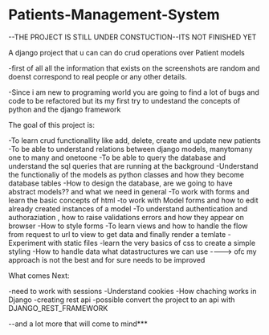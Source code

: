 # Patients-Management-System

--THE PROJECT IS STILL UNDER CONSTUCTION--ITS NOT FINISHED YET


A django project that u can can do crud operations over Patient models

-first of all all the information that exists on the screenshots are random and doenst correspond to real people or any other details.

-Since i am new to programing world you are going to find a lot of bugs and code to be refactored but its my first try to undestand 
the concepts of python and the django framework

The goal of this project is:

-To learn crud functionallity like add, delete, create and update new patients
-To be able to understand relations between django models, manytomany one to many and onetoone
-To be able to query the database and understand the sql queries that are running at the background
-Understand the functionaliy of the models as python classes and how they become database tables
-How to design the database, are we going to have abstract models?? and what we need in general
-To work with forms and learn the basic concepts of html
-to work with Model forms and how to edit already created instances of a model
-To understand authentication and authoraziation , how to raise validations errors and how they appear on browser
-How to style forms 
-To learn views and how to handle the flow from request to url to view to get data and finally render a temlate
-Experiment with static files
-learn the very basics of css to create a simple styling 
-How to handle data what datastructures we can use ----> ofc my approach is not the best and for sure needs to be improved


What comes Next:

-need to work with sessions 
-Understand cookies
-How chaching works in Django 
-creating rest api
-possible convert the project to an api with DJANGO_REST_FRAMEWORK

--and a lot more that will come to mind***


